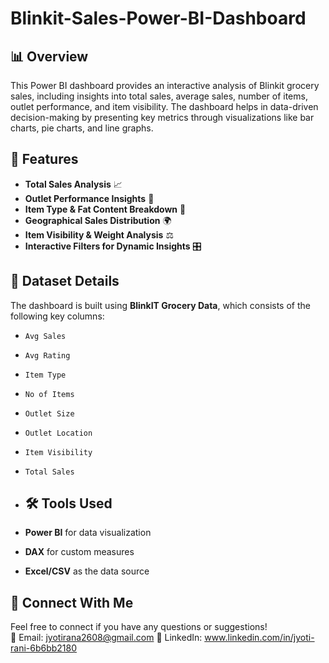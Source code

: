 # Blinkit-Sales-Power-BI-Dashboard

## 📊 Overview  
This Power BI dashboard provides an interactive analysis of Blinkit grocery sales, including insights into total sales, average sales, number of items, outlet performance, and item visibility. The dashboard helps in data-driven decision-making by presenting key metrics through visualizations like bar charts, pie charts, and line graphs.

## 📌 Features  
- **Total Sales Analysis** 📈  
- **Outlet Performance Insights** 🏪  
- **Item Type & Fat Content Breakdown** 🍏  
- **Geographical Sales Distribution** 🌍  
- **Item Visibility & Weight Analysis** ⚖️  
- **Interactive Filters for Dynamic Insights** 🎛️  

## 📂 Dataset Details  
The dashboard is built using **BlinkIT Grocery Data**, which consists of the following key columns:  
- `Avg Sales`  
- `Avg Rating`  
- `Item Type`  
- `No of Items`  
- `Outlet Size`  
- `Outlet Location`  
- `Item Visibility`  
- `Total Sales`

- ## 🛠️ Tools Used  
- **Power BI** for data visualization  
- **DAX** for custom measures  
- **Excel/CSV** as the data source  

## 📢 Connect With Me  
Feel free to connect if you have any questions or suggestions!  
📧 Email: jyotirana2608@gmail.com 
🔗 LinkedIn: www.linkedin.com/in/jyoti-rani-6b6bb2180
